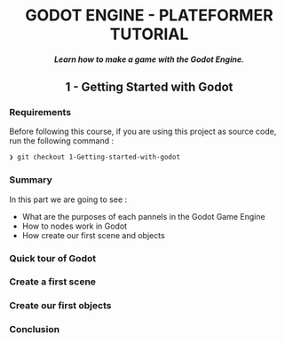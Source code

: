 <h1 align="center">GODOT ENGINE - PLATEFORMER TUTORIAL</h1>

_<h5 align="center">Learn how to make a game with the Godot Engine.</h5>_

**<h2 align="center">1 - Getting Started with Godot</h2>**

### Requirements

Before following this course, if you are using this project as source code, run the following command :

```bash
❯ git checkout 1-Getting-started-with-godot
```

### Summary

In this part we are going to see :

- What are the purposes of each pannels in the Godot Game Engine
- How to nodes work in Godot
- How create our first scene and objects

### Quick tour of Godot

### Create a first scene

### Create our first objects

### Conclusion
